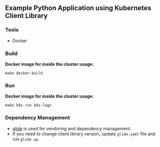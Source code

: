 ## Example Python Application using Kubernetes Client Library

### Tools
* Docker

### Build
 
**Docker image for inside the cluster usage:**
```
make docker-build
```

### Run

**Docker image for inside the cluster usage:**
```
make k8s-run k8s-logs
```

### Dependency Management
* [glide](https://github.com/Masterminds/glide) is used for vendoring and dependency management.
* If you need to change client library version, update `glide.yaml` file and run `glide up`. 